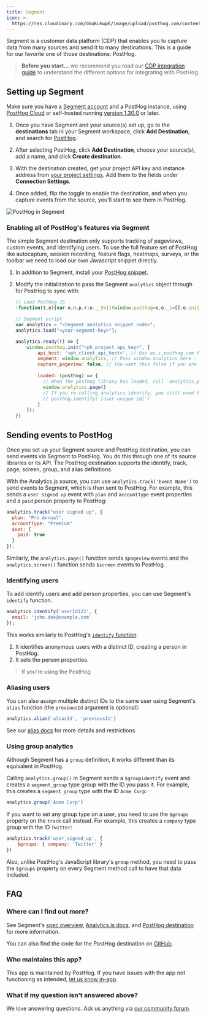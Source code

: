 ```yaml
---
title: Segment
icon: >-
  https://res.cloudinary.com/dmukukwp6/image/upload/posthog.com/contents/images/docs/integrate/frameworks/segment.svg
---
```


Segment is a customer data platform (CDP) that enables you to capture data from many sources and send it to many destinations. This is a guide for our favorite one of those destinations: PostHog. 

> **Before you start...** we recommend you read our [CDP integration guide](/docs/integrate/cdp) to understand the different options for integrating with PostHog.

## Setting up Segment

Make sure you have a [Segment account](https://segment.com/docs/#getting-started) and a PostHog instance, using [PostHog Cloud](https://us.posthog.com/signup) or self-hosted running [version 1.30.0](/blog/the-posthog-array-1-30-0) or later.

1. Once you have Segment and your source(s) set up, go to the **destinations** tab in your Segment workspace, click **Add Destination**, and search for [PostHog](https://segment.com/docs/connections/destinations/catalog/posthog/).

2. After selecting PostHog, click **Add Destination**, choose your source(s), add a name, and click **Create destination**.

3. With the destination created, get your project API key and instance address from [your project settings](https://us.posthog.com/settings/project). Add them to the fields under **Connection Settings**.

4. Once added, flip the toggle to enable the destination, and when you capture events from the source, you'll start to see them in PostHog.

![PostHog in Segment](https://res.cloudinary.com/dmukukwp6/image/upload/Clean_Shot_2024_08_21_at_16_19_25_2x_0412011458.png)

### Enabling all of PostHog's features via Segment

The simple Segment destination only supports tracking of pageviews, custom events, and identifying users. To use the full feature set of PostHog like autocapture, session recording, feature flags, heatmaps, surveys, or the toolbar we need to load our own Javascript snippet directly.

1. In addition to Segment, install your [PostHog snippet](/docs/integrate/client/js#installation).

2. Modify the initialization to pass the Segment `analytics` object through for PostHog to sync with:

    ```js
    // Load PostHog JS
    !function(t,e){var o,n,p,r;e.__SV||(window.posthog=e,e._i=[],e.init=function(i,s,a){function g(t,e){var o=e.split(".");2==o.length&&(t=t[o[0]],e=o[1]),t[e]=function(){t.push([e].concat(Array.prototype.slice.call(arguments,0)))}}(p=t.createElement("script")).type="text/javascript",p.crossOrigin="anonymous",p.async=!0,p.src=s.api_host+"/static/array.js",(r=t.getElementsByTagName("script")[0]).parentNode.insertBefore(p,r);var u=e;for(void 0!==a?u=e[a]=[]:a="posthog",u.people=u.people||[],u.toString=function(t){var e="posthog";return"posthog"!==a&&(e+="."+a),t||(e+=" (stub)"),e},u.people.toString=function(){return u.toString(1)+".people (stub)"},o="capture identify alias people.set people.set_once set_config register register_once unregister opt_out_capturing has_opted_out_capturing opt_in_capturing reset isFeatureEnabled onFeatureFlags getFeatureFlag getFeatureFlagPayload reloadFeatureFlags group updateEarlyAccessFeatureEnrollment getEarlyAccessFeatures getActiveMatchingSurveys getSurveys getNextSurveyStep".split(" "),n=0;n<o.length;n++)g(u,o[n]);e._i.push([i,s,a])},e.__SV=1)}(document,window.posthog||[]);

    // Segment script
    var analytics = "<Segment analytics snippet code>"; 
    analytics.load("<your-segment-key>");

    analytics.ready(() => {
        window.posthog.init("<ph_project_api_key>", {
            api_host: '<ph_client_api_host>', // Use eu.i.posthog.com for EU instances
            segment: window.analytics, // Pass window.analytics here - NOTE: `window.` is important
            capture_pageview: false, // You want this false if you are going to use segment's `analytics.page()` for pageviews
            
            loaded: (posthog) => {
              // When the posthog library has loaded, call `analytics.page()` explicitly.
              window.analytics.page()
              // If you're calling analytics.identify, you still need to call posthog.identify too
              // posthog.identify('[user unique id]')
            }
        });
    })
    ```

## Sending events to PostHog

Once you set up your Segment source and PostHog destination, you can send events via Segment to PostHog. You do this through one of its source libraries or its API. The PostHog destination supports the identify, track, page, screen, group, and alias definitions.

With the Analytics.js source, you can use `analytics.track('Event Name')` to send events to Segment, which is then sent to PostHog. For example, this sends a `user signed up` event with `plan` and `accountType` event properties and a `paid` person property to PostHog:

```js
analytics.track("user signed up", {
  plan: "Pro Annual",
  accountType: "Premium"
  $set: {
    paid: true
  }
});
```

Similarly, the `analytics.page()` function sends `$pageview` events and the `analytics.screen()` function sends `$screen` events to PostHog.


### Identifying users

To add identify users and add person properties, you can use Segment's `identify` function.

```js
analytics.identify('userId123', {
  email: 'john.doe@example.com'
});
```

This works similarly to PostHog's [`identify` function](/docs/product-analytics/identify):

1. It identifies anonymous users with a distinct ID, creating a person in PostHog.
2. It sets the person properties.


> If you're using the PostHog 

### Aliasing users

You can also assign multiple distinct IDs to the same user using Segment's `alias` function (the `previousId` argument is optional):

```js
analytics.alias('aliasId', 'previousId')  
```

See our [alias docs](/docs/product-analytics/identify#alias-assigning-multiple-distinct-ids-to-the-same-user) for more details and restrictions.

### Using group analytics

Although Segment has a `group` definition, it works different than its equivalent in PostHog.

Calling `analytics.group()` in Segment sends a `$groupidentify` event and creates a `segment_group` type group with the ID you pass it. For example, this creates a `segment_group` type with the ID `Acme Corp`:

```js
analytics.group('Acme Corp')
```

If you want to set any group type on a user, you need to use the `$groups` property on the `track` call instead. For example, this creates a `company` type group with the ID `Twitter`:

```js
analytics.track('user_signed_up', {
    $groups: { company: 'Twitter' }
})
```

Also, unlike PostHog's JavaScript library's `group` method, you need to pass the `$groups` property on every Segment method call to have that data included.

## FAQ

### Where can I find out more?

See Segment's [spec overview](https://segment.com/docs/connections/spec/), [Analytics.js docs](https://segment.com/docs/connections/sources/catalog/libraries/website/javascript/), and [PostHog destination](https://segment.com/catalog/integrations/destination/posthog/) for more information. 

You can also find the code for the PostHog destination on [GitHub](https://github.com/PostHog/posthog-segment).

### Who maintains this app?

This app is maintained by PostHog. If you have issues with the app not functioning as intended, [let us know in-app](http://us.posthog.com/home#supportModal).

### What if my question isn't answered above?

We love answering questions. Ask us anything via [our community forum](/questions).

